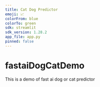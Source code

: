 ```yaml
---
title: Cat Dog Predictor
emoji: 📈
colorFrom: blue
colorTo: green
sdk: streamlit
sdk_version: 1.28.2
app_file: app.py
pinned: false
---
```


# fastaiDogCatDemo
This is a demo of fast ai dog or cat predictor
